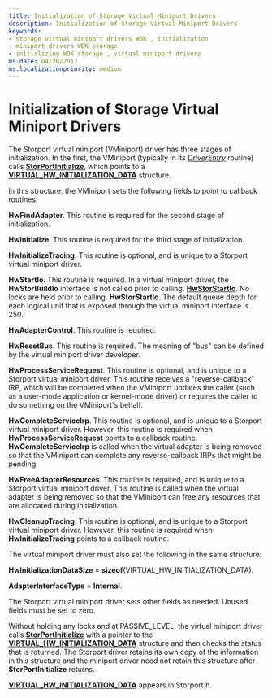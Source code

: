```yaml
---
title: Initialization of Storage Virtual Miniport Drivers
description: Initialization of Storage Virtual Miniport Drivers
keywords:
- storage virtual miniport drivers WDK , initialization
- miniport drivers WDK storage
- initializing WDK storage , virtual miniport drivers
ms.date: 04/20/2017
ms.localizationpriority: medium
---
```


# Initialization of Storage Virtual Miniport Drivers


The Storport virtual miniport (VMiniport) driver has three stages of initialization. In the first, the VMiniport (typically in its [*DriverEntry*](/windows-hardware/drivers/ddi/wdm/nc-wdm-driver_initialize) routine) calls [**StorPortInitialize**](/windows-hardware/drivers/ddi/storport/nf-storport-storportinitialize), which points to a [**VIRTUAL\_HW\_INITIALIZATION\_DATA**](/windows-hardware/drivers/ddi/storport/ns-storport-_virtual_hw_initialization_data) structure.

In this structure, the VMiniport sets the following fields to point to callback routines:

**HwFindAdapter**. This routine is required for the second stage of initialization.

**HwInitialize**. This routine is required for the third stage of initialization.

**HwInitializeTracing**. This routine is optional, and is unique to a Storport virtual miniport driver.

**HwStartIo**. This routine is required. In a virtual miniport driver, the **HwStorBuildIo** interface is not called prior to calling. [**HwStorStartIo**](/windows-hardware/drivers/ddi/storport/nc-storport-hw_startio). No locks are held prior to calling. **HwStorStartIo**. The default queue depth for each logical unit that is exposed through the virtual miniport interface is 250.

**HwAdapterControl**. This routine is required.

**HwResetBus**. This routine is required. The meaning of "bus" can be defined by the virtual miniport driver developer.

**HwProcessServiceRequest**. This routine is optional, and is unique to a Storport virtual miniport driver. This routine receives a "reverse-callback" IRP, which will be completed when the VMiniport updates the caller (such as a user-mode application or kernel-mode driver) or requires the caller to do something on the VMiniport's behalf.

**HwCompleteServiceIrp**. This routine is optional, and is unique to a Storport virtual miniport driver. However, this routine is required when **HwProcessServiceRequest** points to a callback routine. **HwCompleteServiceIrp** is called when the virtual adapter is being removed so that the VMiniport can complete any reverse-callback IRPs that might be pending.

**HwFreeAdapterResources**. This routine is required, and is unique to a Storport virtual miniport driver. This routine is called when the virtual adapter is being removed so that the VMiniport can free any resources that are allocated during initialization.

**HwCleanupTracing**. This routine is optional, and is unique to a Storport virtual miniport driver. However, this routine is required when **HwInitializeTracing** points to a callback routine.

The virtual miniport driver must also set the following in the same structure:

**HwInitializationDataSize** = **sizeof**(VIRTUAL\_HW\_INITIALIZATION\_DATA).

**AdapterInterfaceType** = **Internal**.

The Storport virtual miniport driver sets other fields as needed. Unused fields must be set to zero.

Without holding any locks and at PASSIVE\_LEVEL, the virtual miniport driver calls [**StorPortInitialize**](/windows-hardware/drivers/ddi/storport/nf-storport-storportinitialize) with a pointer to the [**VIRTUAL\_HW\_INITIALIZATION\_DATA**](/windows-hardware/drivers/ddi/storport/ns-storport-_virtual_hw_initialization_data) structure and then checks the status that is returned. The Storport driver retains its own copy of the information in this structure and the miniport driver need not retain this structure after **StorPortInitialize** returns.

[**VIRTUAL\_HW\_INITIALIZATION\_DATA**](/windows-hardware/drivers/ddi/storport/ns-storport-_virtual_hw_initialization_data) appears in Storport.h.

 

